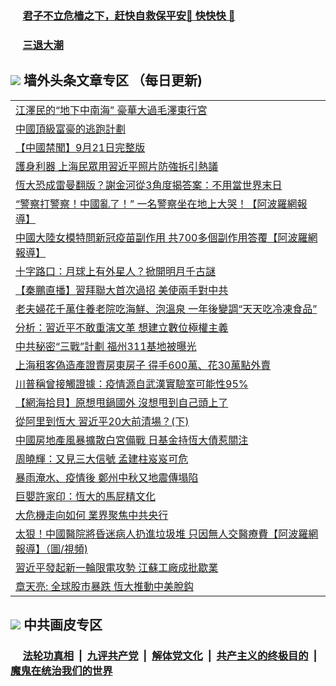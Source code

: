 
 ### &nbsp;&nbsp;&nbsp;&nbsp; [君子不立危樯之下，赶快自救保平安🍎 快快快 📩](https://github.com/pwgy/td/blob/master/README.md)

 ### &nbsp;&nbsp;&nbsp;&nbsp; [三退大潮](https://eqbpwckh.azureedge.net/?key=wjsottsjpndjwfkg&pin=65881581&ag=ogQuit&from=pw2) 

## <img src="https://img.icons8.com/cute-clipart/2x/circled-right.png"> 墙外头条文章专区 （每日更新)

<Table>
<tr><td colspan="2" align="left"><a href="https://eqbpwckh.azureedge.net/?ag=c1504137&key=wjsottsjpndjwfkg&from=pw2">江澤民的“地下中南海” 豪華大過毛澤東行宮
</a></td></tr>
<tr><td colspan="2" align="left"><a href="https://eqbpwckh.azureedge.net/?ag=c1504039&key=wjsottsjpndjwfkg&from=pw2">中國頂級富豪的逃跑計劃
</a></td></tr>
<tr><td colspan="2" align="left"><a href="https://eqbpwckh.azureedge.net/?ag=c1504038&key=wjsottsjpndjwfkg&from=pw2">【中國禁聞】9月21日完整版
</a></td></tr>
<tr><td colspan="2" align="left"><a href="https://eqbpwckh.azureedge.net/?ag=c1504150&key=wjsottsjpndjwfkg&from=pw2">護身利器 上海民眾用習近平照片防強拆引熱議
</a></td></tr>
<tr><td colspan="2" align="left"><a href="https://eqbpwckh.azureedge.net/?ag=c1504118&key=wjsottsjpndjwfkg&from=pw2">恆大恐成雷曼翻版？謝金河從3角度揭答案：不用當世界末日
</a></td></tr>
<tr><td colspan="2" align="left"><a href="https://eqbpwckh.azureedge.net/?ag=c1504076&key=wjsottsjpndjwfkg&from=pw2">“警察打警察！中國亂了！” 一名警察坐在地上大哭！【阿波羅網報導】
</a></td></tr>
<tr><td colspan="2" align="left"><a href="https://eqbpwckh.azureedge.net/?ag=c1504106&key=wjsottsjpndjwfkg&from=pw2">中國大陸女模特問新冠疫苗副作用 共700多個副作用答覆【阿波羅網報導】
</a></td></tr>
<tr><td colspan="2" align="left"><a href="https://eqbpwckh.azureedge.net/?ag=c1504146&key=wjsottsjpndjwfkg&from=pw2">十字路口：月球上有外星人？掀開明月千古謎
</a></td></tr>
<tr><td colspan="2" align="left"><a href="https://eqbpwckh.azureedge.net/?ag=c1504144&key=wjsottsjpndjwfkg&from=pw2">【秦鵬直播】習拜聯大首次過招 美使兩手對中共
</a></td></tr>
<tr><td colspan="2" align="left"><a href="https://eqbpwckh.azureedge.net/?ag=c1504084&key=wjsottsjpndjwfkg&from=pw2">老夫婦花千萬住養老院吃海鮮、泡溫泉 一年後變調“天天吃冷凍食品”
</a></td></tr>
<tr><td colspan="2" align="left"><a href="https://eqbpwckh.azureedge.net/?ag=c1504125&key=wjsottsjpndjwfkg&from=pw2">分析：習近平不敢重演文革 想建立數位極權主義
</a></td></tr>
<tr><td colspan="2" align="left"><a href="https://eqbpwckh.azureedge.net/?ag=c1504120&key=wjsottsjpndjwfkg&from=pw2">中共秘密“三戰”計劃 福州311基地被曝光
</a></td></tr>
<tr><td colspan="2" align="left"><a href="https://eqbpwckh.azureedge.net/?ag=c1504092&key=wjsottsjpndjwfkg&from=pw2">上海租客偽造產證賣房東房子 得手600萬、花30萬點外賣
</a></td></tr>
<tr><td colspan="2" align="left"><a href="https://eqbpwckh.azureedge.net/?ag=c1504075&key=wjsottsjpndjwfkg&from=pw2">川普稱曾接觸證據：疫情源自武漢實驗室可能性95&#x25;
</a></td></tr>
<tr><td colspan="2" align="left"><a href="https://eqbpwckh.azureedge.net/?ag=c1504153&key=wjsottsjpndjwfkg&from=pw2">【網海拾貝】原想甩鍋國外 沒想甩到自己頭上了
</a></td></tr>
<tr><td colspan="2" align="left"><a href="https://eqbpwckh.azureedge.net/?ag=c1504154&key=wjsottsjpndjwfkg&from=pw2">從阿里到恆大 習近平20大前清場？(下)
</a></td></tr>
<tr><td colspan="2" align="left"><a href="https://eqbpwckh.azureedge.net/?ag=c1504085&key=wjsottsjpndjwfkg&from=pw2">中國房地產風暴擴散白宮備戰 日基金持恆大債惹關注
</a></td></tr>
<tr><td colspan="2" align="left"><a href="https://eqbpwckh.azureedge.net/?ag=c1504080&key=wjsottsjpndjwfkg&from=pw2">周曉輝：又見三大信號 孟建柱岌岌可危
</a></td></tr>
<tr><td colspan="2" align="left"><a href="https://eqbpwckh.azureedge.net/?ag=c1504089&key=wjsottsjpndjwfkg&from=pw2">暴雨淹水、疫情後 鄭州中秋又地震傳塌陷
</a></td></tr>
<tr><td colspan="2" align="left"><a href="https://eqbpwckh.azureedge.net/?ag=c1504111&key=wjsottsjpndjwfkg&from=pw2">巨嬰許家印：恆大的馬屁精文化
</a></td></tr>
<tr><td colspan="2" align="left"><a href="https://eqbpwckh.azureedge.net/?ag=c1504141&key=wjsottsjpndjwfkg&from=pw2">大危機走向如何 業界聚焦中共央行
</a></td></tr>
<tr><td colspan="2" align="left"><a href="https://eqbpwckh.azureedge.net/?ag=c1504133&key=wjsottsjpndjwfkg&from=pw2">太狠！中國醫院將昏迷病人扔進垃圾堆 只因無人交醫療費【阿波羅網報導】（圖/視頻)
</a></td></tr>
<tr><td colspan="2" align="left"><a href="https://eqbpwckh.azureedge.net/?ag=c1504119&key=wjsottsjpndjwfkg&from=pw2">習近平發起新一輪限電攻勢 江蘇工廠成批歇業
</a></td></tr>
<tr><td colspan="2" align="left"><a href="https://eqbpwckh.azureedge.net/?ag=c1504082&key=wjsottsjpndjwfkg&from=pw2">章天亮: 全球股市暴跌 恆大推動中美脫鈎
</a></td></tr>
 </Table>

 ## <img src="https://img.icons8.com/cute-clipart/2x/circled-right.png"> 中共画皮专区
 ### &nbsp;&nbsp;&nbsp;&nbsp; [法轮功真相](https://github.com/begood0513/basic/blob/master/README.md) &nbsp;|&nbsp; [九评共产党](https://github.com/begood0513/9ping.md/blob/master/README.md) &nbsp;|&nbsp; [解体党文化](https://github.com/begood0513/jtdwh.md/blob/master/README.md)   &nbsp;|&nbsp; [共产主义的终极目的](https://github.com/begood0513/gczydzjmd.md/blob/master/README.md) &nbsp;|&nbsp; [魔鬼在统治我们的世界](https://github.com/begood0513/gczydzjmd.md/blob/master/README.md) 
